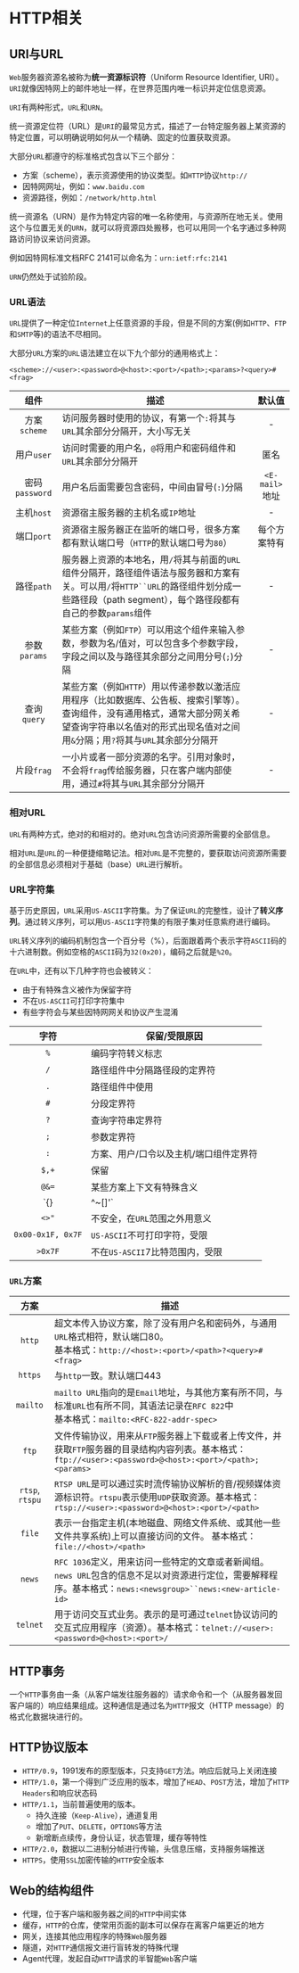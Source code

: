 # HTTP相关

## URI与URL

`Web`服务器资源名被称为**统一资源标识符**（Uniform Resource Identifier, URI）。`URI`就像因特网上的邮件地址一样，在世界范围内唯一标识并定位信息资源。

`URI`有两种形式，`URL`和`URN`。

统一资源定位符（URL）是`URI`的最常见方式，描述了一台特定服务器上某资源的特定位置，可以明确说明如何从一个精确、固定的位置获取资源。

大部分`URL`都遵守的标准格式包含以下三个部分：

* 方案（scheme），表示资源使用的协议类型。如`HTTP`协议`http://`
* 因特网网址，例如：`www.baidu.com`
* 资源路径，例如：`/network/http.html`

统一资源名（URN）是作为特定内容的唯一名称使用，与资源所在地无关。使用这个与位置无关的`URN`，就可以将资源四处搬移，也可以用同一个名字通过多种网路访问协议来访问资源。

例如因特网标准文档RFC 2141可以命名为：`urn:ietf:rfc:2141`

`URN`仍然处于试验阶段。

### URL语法

`URL`提供了一种定位`Internet`上任意资源的手段，但是不同的方案(例如`HTTP`、`FTP`和`SMTP`等)的语法不尽相同。

大部分`URL`方案的`URL`语法建立在以下九个部分的通用格式上：

```
<scheme>://<user>:<password>@<host>:<port>/<path>;<params>?<query>#<frag>
```

| 组件 |  描述 | 默认值|
|:-----:|------|:-----:|
| 方案`scheme` |  访问服务器时使用的协议，有第一个`:`将其与`URL`其余部分分隔开，大小写无关 | - |
| 用户`user` |  访问时需要的用户名，`@`将用户和密码组件和`URL`其余部分分隔开 | 匿名|
| 密码`password` |  用户名后面需要包含密码，中间由冒号(`:`)分隔 | `<E-mail>`地址|
| 主机`host` |  资源宿主服务器的主机名或`IP`地址 |-|
| 端口`port` | 资源宿主服务器正在监听的端口号，很多方案都有默认端口号（`HTTP`的默认端口号为`80`）  | 每个方案特有 |
| 路径`path` |  服务器上资源的本地名，用`/`将其与前面的`URL`组件分隔开，路径组件语法与服务器和方案有关。可以用`/`将`HTTP``URL`的路径组件划分成一些路径段（path segment），每个路径段都有自己的参数`params`组件 |-|
| 参数`params` | 某些方案（例如`FTP`）可以用这个组件来输入参数，参数为名/值对，可以包含多个参数字段，字段之间以及与路径其余部分之间用分号(`;`)分隔 |-|
| 查询`query` | 某些方案（例如`HTTP`）用以传递参数以激活应用程序（比如数据库、公告板、搜索引擎等）。查询组件，没有通用格式，通常大部分网关希望查询字符串以名值对的形式出现名值对之间用`&`分隔；用`?`将其与`URL`其余部分分隔开  |-|
| 片段`frag` |  一小片或者一部分资源的名字。引用对象时，不会将`frag`传给服务器，只在客户端内部使用，通过`#`将其与`URL`其余部分分隔开 |-|

### 相对URL

`URL`有两种方式，绝对的和相对的。绝对`URL`包含访问资源所需要的全部信息。

相对`URL`是`URL`的一种便捷缩略记法。相对`URL`是不完整的，要获取访问资源所需要的全部信息必须相对于基础（base）`URL`进行解析。

### URL字符集

基于历史原因，`URL`采用`US-ASCII`字符集。为了保证`URL`的完整性，设计了**转义序列**。通过转义序列，可以用`US-ASCII`字符集的有限子集对任意紫府进行编码。

`URL`转义序列的编码机制包含一个百分号（%），后面跟着两个表示字符`ASCII`码的十六进制数。例如空格的`ASCII`码为`32(0x20)`，编码之后就是`%20`。

在`URL`中，还有以下几种字符也会被转义：

* 由于有特殊含义被作为保留字符
* 不在`US-ASCII`可打印字符集中
* 有些字符会与某些因特网网关和协议产生混淆

| 字符 |  保留/受限原因 |
|:-----:|-------------|
| `%` |  编码字符转义标志 |
| `/` |  路径组件中分隔路径段的定界符 |
| `.` |  路径组件中使用 |
| `#` |  分段定界符 |
| `?` |  查询字符串定界符 |
| `;` |  参数定界符 |
| `:` |  方案、用户/口令以及主机/端口组件定界符 |
| `$,+` |  保留 |
| `@&=` |  某些方案上下文有特殊含义 |
| `{}|\^~[]'` |  由于各种`Agent`代理比如网关的不安全处理，使用受限 |
| `<>"` |  不安全，在`URL`范围之外用意义 |
| `0x00-0x1F, 0x7F` | `US-ASCII`不可打印字符，受限  |
| `>0x7F` | 不在`US-ASCII`7比特范围内，受限  |

### `URL`方案

| 方案 |  描述 |
|:-----:|-------------|
| `http` | 超文本传入协议方案，除了没有用户名和密码外，与通用`URL`格式相符，默认端口80。<br> 基本格式：`http://<host>:<port>/<path>?<query>#<frag>` |
| `https` | 与`http`一致。默认端口443 |
| `mailto` | `mailto URL`指向的是`Email`地址，与其他方案有所不同，与标准`URL`也有所不同，其语法记录在`RFC 822`中<br> 基本格式：`mailto:<RFC-822-addr-spec>`|
|`ftp`| 文件传输协议，用来从`FTP`服务器上下载或者上传文件，并获取`FTP`服务器的目录结构内容列表。基本格式：`ftp://<user>:<password>@<host>:<port>/<path>;<params>` |
| `rtsp`, `rtspu` | `RTSP URL`是可以通过实时流传输协议解析的音/视频媒体资源标识符。`rtspu`表示使用`UDP`获取资源。基本格式：`rtsp://<user>:<password>@<host>:<port>/<path>` |
|`file`| 表示一台指定主机(本地磁盘、网络文件系统、或其他一些文件共享系统)上可以直接访问的文件。 基本格式：`file://<host>/<path>`|
|`news`| `RFC 1036`定义，用来访问一些特定的文章或者新闻组。`news URL`包含的信息不足以对资源进行定位，需要解释程序。基本格式：`news:<newsgroup>``news:<new-article-id>` |
|`telnet`| 用于访问交互式业务。表示的是可通过`telnet`协议访问的交互式应用程序（资源）。基本格式：`telnet://<user>:<password>@<host>:<port>/` |

## HTTP事务

一个`HTTP`事务由一条（从客户端发往服务器的）请求命令和一个（从服务器发回客户端的）响应结果组成。这种通信是通过名为`HTTP`报文（HTTP message）的格式化数据块进行的。

## HTTP协议版本

* `HTTP/0.9`，1991发布的原型版本，只支持`GET`方法。响应后就马上关闭连接
* `HTTP/1.0`，第一个得到广泛应用的版本，增加了`HEAD`、`POST`方法，增加了`HTTP Headers`和响应状态码
* `HTTP/1.1`，当前普遍使用的版本。
  * 持久连接（`Keep-Alive`），通道复用
  * 增加了`PUT`、`DELETE`，`OPTIONS`等方法
  * 新增断点续传，身份认证，状态管理，缓存等特性
* `HTTP/2.0`，数据以二进制分帧进行传输，头信息压缩，支持服务端推送
* `HTTPS`，使用`SSL`加密传输的`HTTP`安全版本

## Web的结构组件

* 代理，位于客户端和服务器之间的`HTTP`中间实体
* 缓存，`HTTP`的仓库，使常用页面的副本可以保存在离客户端更近的地方
* 网关，连接其他应用程序的特殊`Web`服务器
* 隧道，对`HTTP`通信报文进行盲转发的特殊代理
* Agent代理，发起自动`HTTP`请求的半智能`Web`客户端